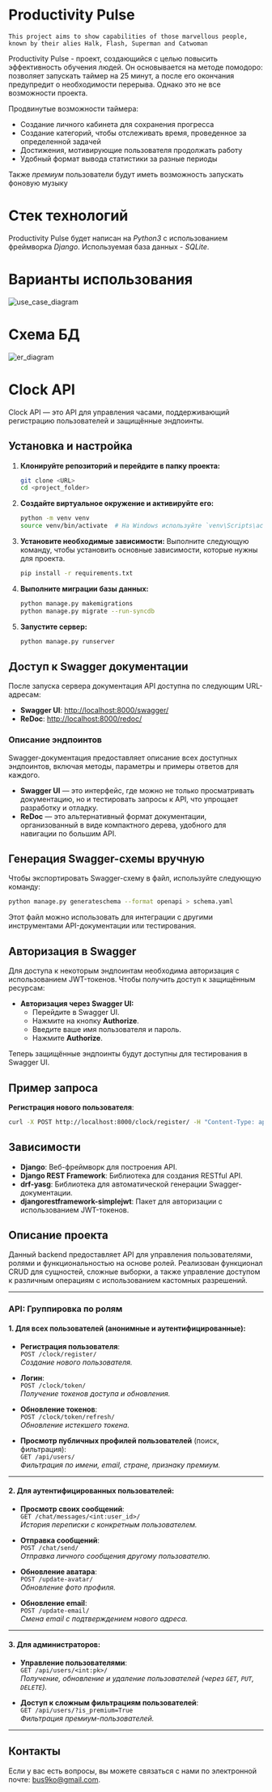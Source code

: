 # Productivity Pulse
`This project aims to show capabilities of those marvellous people, known by their alies Halk, Flash, Superman and Catwoman`

Productivity Pulse - проект, создающийся с целью повысить эффективность обучения людей. Он основывается на методе помодоро: позволяет запускать таймер на 25 минут, а после его окончания предупредит о необходимости перерыва. Однако это не все возможности проекта.

Продвинутые возможности таймера:
- Создание личного кабинета для сохранения прогресса
- Создание категорий, чтобы отслеживать время, проведенное за определенной задачей
- Достижения, мотивирующие пользователя продолжать работу
- Удобный формат вывода статистики за разные периоды

Также _премиум_ пользователи будут иметь возможность запускать фоновую музыку

# Стек технологий
Productivity Pulse будет написан на _Python3_ с использованием фреймворка _Django_. Используемая база данных - _SQLite_.

# Варианты использования
![use_case_diagram](https://github.com/user-attachments/assets/6bd3f43e-fb19-4235-ae1b-44851dd1af17)

# Схема БД
![er_diagram](https://github.com/user-attachments/assets/2e9123e4-8d3a-47e6-b7b1-87497c01b98d)

# Clock API

Clock API — это API для управления часами, поддерживающий регистрацию пользователей и защищённые эндпоинты.

## Установка и настройка

1. **Клонируйте репозиторий и перейдите в папку проекта:**
   ```bash
   git clone <URL>
   cd <project_folder>
   ```

2. **Создайте виртуальное окружение и активируйте его:**
   ```bash
   python -m venv venv
   source venv/bin/activate  # На Windows используйте `venv\Scripts\activate`
   ```

3. **Установите необходимые зависимости:**
   Выполните следующую команду, чтобы установить основные зависимости, которые нужны для проекта.

   ```bash
   pip install -r requirements.txt
   ```

4. **Выполните миграции базы данных:**
   ```bash
   python manage.py makemigrations
   python manage.py migrate --run-syncdb
   ```

5. **Запустите сервер:**
   ```bash
   python manage.py runserver
   ```

## Доступ к Swagger документации

После запуска сервера документация API доступна по следующим URL-адресам:

- **Swagger UI**: [http://localhost:8000/swagger/](http://localhost:8000/swagger/)
- **ReDoc**: [http://localhost:8000/redoc/](http://localhost:8000/redoc/)

### Описание эндпоинтов

Swagger-документация предоставляет описание всех доступных эндпоинтов, включая методы, параметры и примеры ответов для каждого.

- **Swagger UI** — это интерфейс, где можно не только просматривать документацию, но и тестировать запросы к API, что упрощает разработку и отладку.
- **ReDoc** — это альтернативный формат документации, организованный в виде компактного дерева, удобного для навигации по большим API.

## Генерация Swagger-схемы вручную

Чтобы экспортировать Swagger-схему в файл, используйте следующую команду:

```bash
python manage.py generateschema --format openapi > schema.yaml
```

Этот файл можно использовать для интеграции с другими инструментами API-документации или тестирования.

## Авторизация в Swagger

Для доступа к некоторым эндпоинтам необходима авторизация с использованием JWT-токенов. Чтобы получить доступ к защищённым ресурсам:

- **Авторизация через Swagger UI:**
   - Перейдите в Swagger UI.
   - Нажмите на кнопку **Authorize**.
   - Введите ваше имя пользователя и пароль.
   - Нажмите **Authorize**.

Теперь защищённые эндпоинты будут доступны для тестирования в Swagger UI.

## Пример запроса

**Регистрация нового пользователя**:
   ```bash
   curl -X POST http://localhost:8000/clock/register/ -H "Content-Type: application/json" -d "{\"username\": \"testuser\", \"email\": \"testuser@example.com\", \"password\": \"testpassword\", \"date_of_birth\": \"1990-01-01\", \"country\": \"US\"}"
   ```

## Зависимости

- **Django**: Веб-фреймворк для построения API.
- **Django REST Framework**: Библиотека для создания RESTful API.
- **drf-yasg**: Библиотека для автоматической генерации Swagger-документации.
- **djangorestframework-simplejwt**: Пакет для авторизации с использованием JWT-токенов.

## Описание проекта
Данный backend предоставляет API для управления пользователями, ролями и функциональностью на основе ролей. Реализован функционал CRUD для сущностей, сложные выборки, а также управление доступом к различным операциям с использованием кастомных разрешений.

---

### **API: Группировка по ролям**

#### **1. Для всех пользователей (анонимные и аутентифицированные):**
- **Регистрация пользователя**:  
  `POST /clock/register/`  
  *Создание нового пользователя.*

- **Логин**:  
  `POST /clock/token/`  
  *Получение токенов доступа и обновления.*

- **Обновление токенов**:  
  `POST /clock/token/refresh/`  
  *Обновление истекшего токена.*

- **Просмотр публичных профилей пользователей** (поиск, фильтрация):  
  `GET /api/users/`  
  *Фильтрация по имени, email, стране, признаку премиум.*

---

#### **2. Для аутентифицированных пользователей:**
- **Просмотр своих сообщений**:  
  `GET /chat/messages/<int:user_id>/`  
  *История переписки с конкретным пользователем.*

- **Отправка сообщений**:  
  `POST /chat/send/`  
  *Отправка личного сообщения другому пользователю.*

- **Обновление аватара**:  
  `POST /update-avatar/`  
  *Обновление фото профиля.*

- **Обновление email**:  
  `POST /update-email/`  
  *Смена email с подтверждением нового адреса.*

---

#### **3. Для администраторов:**
- **Управление пользователями**:  
  `GET /api/users/<int:pk>/`  
  *Получение, обновление и удаление пользователей (через `GET`, `PUT`, `DELETE`).*

- **Доступ к сложным фильтрациям пользователей**:  
  `GET /api/users/?is_premium=True`  
  *Фильтрация премиум-пользователей.*

---

## Контакты

Если у вас есть вопросы, вы можете связаться с нами по электронной почте: [bus9ko@gmail.com](mailto:bus9ko@gmail.com).
